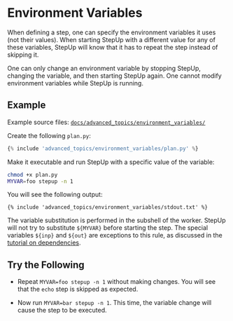 # Environment Variables

When defining a step, one can specify the environment variables it uses (not their values).
When starting StepUp with a different value for any of these variables,
StepUp will know that it has to repeat the step instead of skipping it.

One can only change an environment variable by stopping StepUp,
changing the variable, and then starting StepUp again.
One cannot modify environment variables while StepUp is running.

## Example

Example source files: [`docs/advanced_topics/environment_variables/`](https://github.com/reproducible-reporting/stepup-core/tree/main/docs/advanced_topics/environment_variables)

Create the following `plan.py`:

```python
{% include 'advanced_topics/environment_variables/plan.py' %}
```

Make it executable and run StepUp with a specific value of the variable:

```bash
chmod +x plan.py
MYVAR=foo stepup -n 1
```

You will see the following output:

```text
{% include 'advanced_topics/environment_variables/stdout.txt' %}
```

The variable substitution is performed in the subshell of the worker.
StepUp will not try to substitute `${MYVAR}` before starting the step.
The special variables `${inp}` and `${out}` are exceptions to this rule,
as discussed in the [tutorial on dependencies](../getting_started/dependencies.md).

## Try the Following

- Repeat `MYVAR=foo stepup -n 1` without making changes.
  You will see that the `echo` step is skipped as expected.

- Now run `MYVAR=bar stepup -n 1`.
  This time, the variable change will cause the step to be executed.
